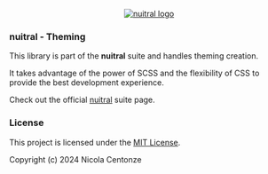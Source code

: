 <p align="center">
  <a href="https://nuitral.github.io/">
    <img src="https://avatars.githubusercontent.com/u/174748587?s=96&v=4" alt="nuitral logo">
  </a>
</p>

<h3>nuitral - Theming</h3>
<p>This library is part of the <b>nuitral</b> suite and handles theming creation.</p>
<p>It takes advantage of the power of SCSS and the flexibility of CSS to provide the best development experience.</p>

Check out the official [nuitral](https://nuitral.github.io) suite page.

### License

This project is licensed under the [MIT License](https://github.com/nuitral/theming/blob/main/LICENSE).

Copyright (c) 2024 Nicola Centonze
